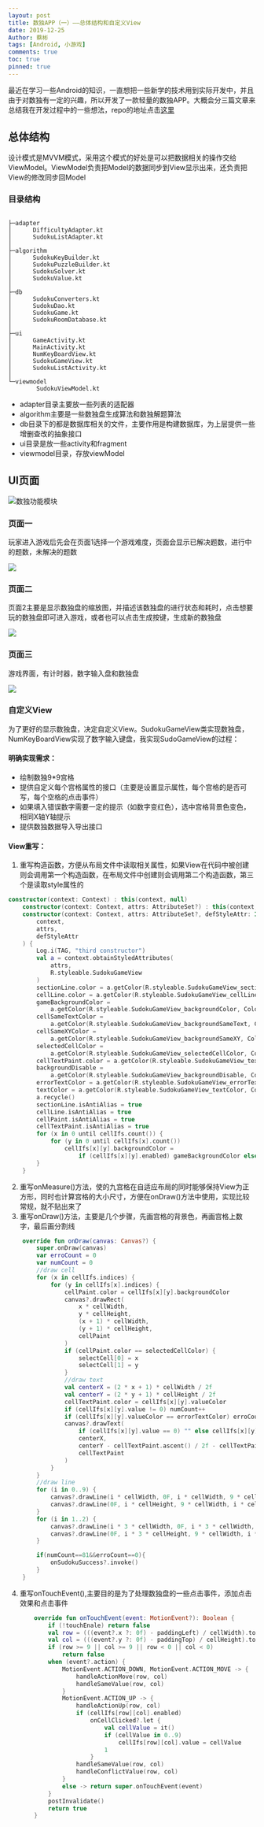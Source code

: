 ```yaml
---
layout: post
title: 数独APP（一）——总体结构和自定义View
date: 2019-12-25
Author: 蔡彬
tags: [Android, 小游戏]
comments: true
toc: true
pinned: true
---
```


最近在学习一些Android的知识，一直想把一些新学的技术用到实际开发中，并且由于对数独有一定的兴趣，所以开发了一款轻量的数独APP。大概会分三篇文章来总结我在开发过程中的一些想法，repo的地址点击[这里](https://github.com/846400461/Sudoku-App)


## 总体结构

设计模式是MVVM模式，采用这个模式的好处是可以把数据相关的操作交给ViewModel。ViewModel负责把Model的数据同步到View显示出来，还负责把View的修改同步回Model

### 目录结构

```

├─adapter
│      DifficultyAdapter.kt
│      SudokuListAdapter.kt
│
├─algorithm
│      SudokuKeyBuilder.kt
│      SudokuPuzzleBuilder.kt
│      SudokuSolver.kt
│      SudokuValue.kt
│
├─db
│      SudokuConverters.kt
│      SudokuDao.kt
│      SudokuGame.kt
│      SudokuRoomDatabase.kt
│
├─ui
│      GameActivity.kt
│      MainActivity.kt
│      NumKeyBoardView.kt
│      SudokuGameView.kt
│      SudokuListActivity.kt
│
└─viewmodel
        SudokuViewModel.kt

```

- adapter目录主要放一些列表的适配器
- algorithm主要是一些数独盘生成算法和数独解题算法
- db目录下的都是数据库相关的文件，主要作用是构建数据库，为上层提供一些增删查改的抽象接口
- ui目录是放一些activity和fragment
- viewmodel目录，存放viewModel

## UI页面

![数独功能模块](..\images\sudokuFeatures.jpg)

### 页面一

玩家进入游戏后先会在页面1选择一个游戏难度，页面会显示已解决题数，进行中的题数，未解决的题数

![](..\images\Screenshot_2019-12-24-16-58-06.png)

### 页面二

页面2主要是显示数独盘的缩放图，并描述该数独盘的进行状态和耗时，点击想要玩的数独盘即可进入游戏，或者也可以点击生成按键，生成新的数独盘

![](..\images\Screenshot_2019-12-24-16-58-41.png)

### 页面三

游戏界面，有计时器，数字输入盘和数独盘

![](..\images\Screenshot_2019-12-24-16-59-24.png)

### 自定义View

为了更好的显示数独盘，决定自定义View。SudokuGameView类实现数独盘，NumKeyBoardView实现了数字输入键盘，我实现SudoGameView的过程：

#### 明确实现需求：

- 绘制数独9*9宫格
- 提供自定义每个宫格属性的接口（主要是设置显示属性，每个宫格的是否可写，每个空格的点击事件）
- 如果填入错误数字需要一定的提示（如数字变红色），选中宫格背景色变色，相同X轴Y轴提示
- 提供数独数据导入导出接口

#### View重写：

1. 重写构造函数，方便从布局文件中读取相关属性，如果View在代码中被创建则会调用第一个构造函数，在布局文件中创建则会调用第二个构造函数，第三个是读取style属性的

```kotlin
constructor(context: Context) : this(context, null)
    constructor(context: Context, attrs: AttributeSet?) : this(context, attrs, 0)
    constructor(context: Context, attrs: AttributeSet?, defStyleAttr: Int) : super(
        context,
        attrs,
        defStyleAttr
    ) {
        Log.i(TAG, "third constructor")
        val a = context.obtainStyledAttributes(
            attrs,
            R.styleable.SudokuGameView
        )
        sectionLine.color = a.getColor(R.styleable.SudokuGameView_sectionLineColor, Color.GRAY)
        cellLine.color = a.getColor(R.styleable.SudokuGameView_cellLineColor, Color.DKGRAY)
        gameBackgroundColor =
            a.getColor(R.styleable.SudokuGameView_backgroundColor, Color.rgb(54, 54, 54))
        cellSameTextColor =
            a.getColor(R.styleable.SudokuGameView_backgroundSameText, Color.rgb(159, 182, 205))
        cellSameXYColor =
            a.getColor(R.styleable.SudokuGameView_backgroundSameXY, Color.rgb(0x57, 0x70, 0xb2))
        selectedCellColor =
            a.getColor(R.styleable.SudokuGameView_selectedCellColor, Color.rgb(176, 224, 230))
        cellTextPaint.color = a.getColor(R.styleable.SudokuGameView_textColor, Color.WHITE)
        backgroundDisable =
            a.getColor(R.styleable.SudokuGameView_backgroundDisable, Color.rgb(105, 105, 105))
        errorTextColor = a.getColor(R.styleable.SudokuGameView_errorTextColor, Color.RED)
        textColor = a.getColor(R.styleable.SudokuGameView_textColor, Color.WHITE)
        a.recycle()
        sectionLine.isAntiAlias = true
        cellLine.isAntiAlias = true
        cellPaint.isAntiAlias = true
        cellTextPaint.isAntiAlias = true
        for (x in 0 until cellIfs.count()) {
            for (y in 0 until cellIfs[x].count())
                cellIfs[x][y].backgroundColor =
                    if (cellIfs[x][y].enabled) gameBackgroundColor else backgroundDisable
        }
    }
```

2. 重写onMeasure()方法，使的九宫格在自适应布局的同时能够保持View为正方形，同时也计算宫格的大小尺寸，方便在onDraw()方法中使用，实现比较常规，就不贴出来了
3. 重写onDraw()方法，主要是几个步骤，先画宫格的背景色，再画宫格上数字，最后画分割线

```kotlin
    override fun onDraw(canvas: Canvas?) {
        super.onDraw(canvas)
        var erroCount = 0
        var numCount = 0
        //draw cell
        for (x in cellIfs.indices) {
            for (y in cellIfs[x].indices) {
                cellPaint.color = cellIfs[x][y].backgroundColor
                canvas?.drawRect(
                    x * cellWidth,
                    y * cellHeight,
                    (x + 1) * cellWidth,
                    (y + 1) * cellHeight,
                    cellPaint
                )
                if (cellPaint.color == selectedCellColor) {
                    selectCell[0] = x
                    selectCell[1] = y
                }
                //draw text
                val centerX = (2 * x + 1) * cellWidth / 2f
                val centerY = (2 * y + 1) * cellHeight / 2f
                cellTextPaint.color = cellIfs[x][y].valueColor
                if (cellIfs[x][y].value != 0) numCount++
                if (cellIfs[x][y].valueColor == errorTextColor) erroCount++
                canvas?.drawText(
                    if (cellIfs[x][y].value == 0) "" else cellIfs[x][y].value.toString(),
                    centerX,
                    centerY - cellTextPaint.ascent() / 2f - cellTextPaint.descent() / 2f,
                    cellTextPaint
                )
            }
        }
        //draw line
        for (i in 0..9) {
            canvas?.drawLine(i * cellWidth, 0F, i * cellWidth, 9 * cellHeight, cellLine)
            canvas?.drawLine(0F, i * cellHeight, 9 * cellWidth, i * cellHeight, cellLine)
        }
        for (i in 1..2) {
            canvas?.drawLine(i * 3 * cellWidth, 0F, i * 3 * cellWidth, 9 * cellWidth, sectionLine)
            canvas?.drawLine(0F, i * 3 * cellHeight, 9 * cellWidth, i * 3 * cellHeight, sectionLine)
        }

        if(numCount==81&&erroCount==0){
            onSudokuSuccess?.invoke()
        }
    }
```

4. 重写onTouchEvent(),主要目的是为了处理数独盘的一些点击事件，添加点击效果和点击事件

   ```kotlin
       override fun onTouchEvent(event: MotionEvent?): Boolean {
           if (!touchEnale) return false
           val row = (((event?.x ?: 0f) - paddingLeft) / cellWidth).toInt()
           val col = (((event?.y ?: 0f) - paddingTop) / cellHeight).toInt()
           if (row >= 9 || col >= 9 || row < 0 || col < 0)
               return false
           when (event?.action) {
               MotionEvent.ACTION_DOWN, MotionEvent.ACTION_MOVE -> {
                   handleActionMove(row, col)
                   handleSameValue(row, col)
               }
               MotionEvent.ACTION_UP -> {
                   handleActionUp(row, col)
                   if (cellIfs[row][col].enabled)
                       onCellClicked?.let {
                           val cellValue = it()
                           if (cellValue in 0..9)
                               cellIfs[row][col].value = cellValue
                           1
                       }
                   handleSameValue(row, col)
                   handleConflictValue(row, col)
               }
               else -> return super.onTouchEvent(event)
           }
           postInvalidate()
           return true
       }
   ```

   
